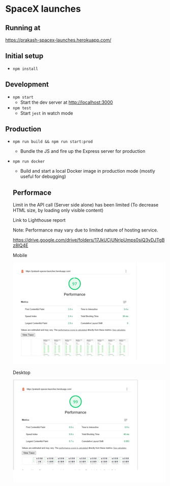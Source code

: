 # SpaceX launches

## Running at

https://prakash-spacex-launches.herokuapp.com/

## Initial setup

- `npm install`

## Development

- `npm start`
  - Start the dev server at [http://localhost:3000](http://localhost:3000)
- `npm test`
  - Start `jest` in watch mode

## Production

- `npm run build && npm run start:prod`
  - Bundle the JS and fire up the Express server for production
- `npm run docker`
  - Build and start a local Docker image in production mode (mostly useful for debugging)
  
  ## Performace
  
  Limit in the API call (Server side alone) has been limited (To decrease HTML size, by loading only visible content)
  
  Link to Lighthouse report
  
  Note: Performance may vary due to limited nature of hosting service.
  
  https://drive.google.com/drive/folders/17JkUCjUNripUmps0siQ3yDJTgBz8lQ4E
  
  Mobile
  
  ![alt text](https://github.com/Prakashn37/spacex-launches/blob/master/public/Lighthouse%20Mobile.jpg)
  
  Desktop
  
  ![alt text](https://github.com/Prakashn37/spacex-launches/blob/master/public/Lighthouse%20Desktop.jpg)
